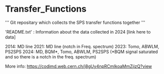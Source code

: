 # Transfer_Functions

''' Git repositary which collects the SPS transfer functions together '''

'README.txt' : Information about the data collected in 2024 [link here to data]

2014: MD line
2021: MD line (notch in Freq. spectrum)
2023: Tomo, ABWLM, PS2SPS
2024: MD, BQM*, Tomo, ABWLM, PS2SPS (*BQM signal saturated and so there is a notch in the freq. spectrum)

More info: https://codimd.web.cern.ch/j8gUy4npRCmIkoaMmZjizQ?view
